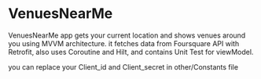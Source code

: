 # VenuesNearMe
VenuesNearMe app gets your current location and shows venues around you using MVVM architecture. it fetches data from Foursquare API with Retrofit, also uses Coroutine and Hilt, and contains Unit Test for viewModel. 

you can replace your Client_id and Client_secret in other/Constants file
